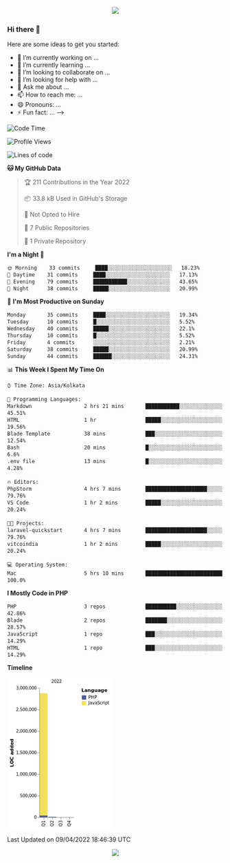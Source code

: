 <p align="center">
  <img src="https://github-profile-trophy.vercel.app/?username=jlmasi&theme=onedark&margin-w=5&column=7" />
</p>

### Hi there 👋

Here are some ideas to get you started:

- 🔭 I’m currently working on ...
- 🌱 I’m currently learning ...
- 👯 I’m looking to collaborate on ...
- 🤔 I’m looking for help with ...
- 💬 Ask me about ...
- 📫 How to reach me: ...
- 😄 Pronouns: ...
- ⚡ Fun fact: ...
-->





<!--START_SECTION:waka-->
![Code Time](http://img.shields.io/badge/Code%20Time-10%20hrs%2058%20mins-blue)

![Profile Views](http://img.shields.io/badge/Profile%20Views-33-blue)

![Lines of code](https://img.shields.io/badge/From%20Hello%20World%20I%27ve%20Written-3%20Million%20lines%20of%20code-blue)

**🐱 My GitHub Data** 

> 🏆 211 Contributions in the Year 2022
 > 
> 📦 33.8 kB Used in GitHub's Storage 
 > 
> 🚫 Not Opted to Hire
 > 
> 📜 7 Public Repositories 
 > 
> 🔑 1 Private Repository 
 > 
**I'm a Night 🦉** 

```text
🌞 Morning    33 commits     ████░░░░░░░░░░░░░░░░░░░░░   18.23% 
🌆 Daytime    31 commits     ████░░░░░░░░░░░░░░░░░░░░░   17.13% 
🌃 Evening    79 commits     ███████████░░░░░░░░░░░░░░   43.65% 
🌙 Night      38 commits     █████░░░░░░░░░░░░░░░░░░░░   20.99%

```
📅 **I'm Most Productive on Sunday** 

```text
Monday       35 commits     ████░░░░░░░░░░░░░░░░░░░░░   19.34% 
Tuesday      10 commits     █░░░░░░░░░░░░░░░░░░░░░░░░   5.52% 
Wednesday    40 commits     █████░░░░░░░░░░░░░░░░░░░░   22.1% 
Thursday     10 commits     █░░░░░░░░░░░░░░░░░░░░░░░░   5.52% 
Friday       4 commits      ░░░░░░░░░░░░░░░░░░░░░░░░░   2.21% 
Saturday     38 commits     █████░░░░░░░░░░░░░░░░░░░░   20.99% 
Sunday       44 commits     ██████░░░░░░░░░░░░░░░░░░░   24.31%

```


📊 **This Week I Spent My Time On** 

```text
⌚︎ Time Zone: Asia/Kolkata

💬 Programming Languages: 
Markdown                 2 hrs 21 mins       ███████████░░░░░░░░░░░░░░   45.51% 
HTML                     1 hr                █████░░░░░░░░░░░░░░░░░░░░   19.56% 
Blade Template           38 mins             ███░░░░░░░░░░░░░░░░░░░░░░   12.54% 
Bash                     20 mins             █░░░░░░░░░░░░░░░░░░░░░░░░   6.6% 
.env file                13 mins             █░░░░░░░░░░░░░░░░░░░░░░░░   4.28%

🔥 Editors: 
PhpStorm                 4 hrs 7 mins        ████████████████████░░░░░   79.76% 
VS Code                  1 hr 2 mins         █████░░░░░░░░░░░░░░░░░░░░   20.24%

🐱‍💻 Projects: 
laravel-quickstart       4 hrs 7 mins        ████████████████████░░░░░   79.76% 
vitcoindia               1 hr 2 mins         █████░░░░░░░░░░░░░░░░░░░░   20.24%

💻 Operating System: 
Mac                      5 hrs 10 mins       █████████████████████████   100.0%

```

**I Mostly Code in PHP** 

```text
PHP                      3 repos             ██████████░░░░░░░░░░░░░░░   42.86% 
Blade                    2 repos             ███████░░░░░░░░░░░░░░░░░░   28.57% 
JavaScript               1 repo              ███░░░░░░░░░░░░░░░░░░░░░░   14.29% 
HTML                     1 repo              ███░░░░░░░░░░░░░░░░░░░░░░   14.29%

```


**Timeline**

![Chart not found](https://raw.githubusercontent.com/jlmasi/jlmasi/main/charts/bar_graph.png) 


 Last Updated on 09/04/2022 18:46:39 UTC
<!--END_SECTION:waka-->

<p align="center">
  <img src="https://capsule-render.vercel.app/api?type=waving&color=gradient&height=60&section=footer"/>
</p>
